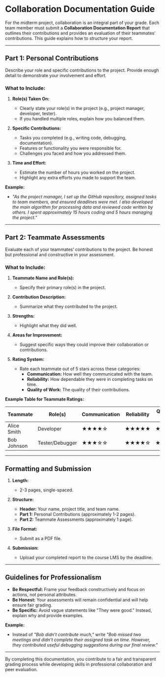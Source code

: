 # Collaboration Documentation Guide

For the midterm project, collaboration is an integral part of your grade. Each team member must submit a **Collaboration Documentation Report** that outlines their contributions and provides an evaluation of their teammates' contributions. This guide explains how to structure your report.

---

## **Part 1: Personal Contributions**

Describe your role and specific contributions to the project. Provide enough detail to demonstrate your involvement and effort.

### **What to Include:**

1. **Role(s) Taken On:**
   - Clearly state your role(s) in the project (e.g., project manager, developer, tester).
   - If you handled multiple roles, explain how you balanced them.

2. **Specific Contributions:**
   - Tasks you completed (e.g., writing code, debugging, documentation).
   - Features or functionality you were responsible for.
   - Challenges you faced and how you addressed them.

3. **Time and Effort:**
   - Estimate the number of hours you worked on the project.
   - Highlight any extra efforts you made to support the team.

**Example:**
- *"As the project manager, I set up the GitHub repository, assigned tasks to team members, and ensured deadlines were met. I also developed the main algorithm for processing data and reviewed code written by others. I spent approximately 15 hours coding and 5 hours managing the project."*

---

## **Part 2: Teammate Assessments**

Evaluate each of your teammates’ contributions to the project. Be honest but professional and constructive in your assessment.

### **What to Include:**

1. **Teammate Name and Role(s):**
   - Specify their primary role(s) in the project.

2. **Contribution Description:**
   - Summarize what they contributed to the project.

3. **Strengths:**
   - Highlight what they did well.

4. **Areas for Improvement:**
   - Suggest specific ways they could improve their collaboration or contributions.

5. **Rating System:**
   - Rate each teammate out of 5 stars across these categories:
     - **Communication:** How well they communicated with the team.
     - **Reliability:** How dependable they were in completing tasks on time.
     - **Quality of Work:** The quality of their contributions.

**Example Table for Teammate Ratings:**

| **Teammate** | **Role(s)**      | **Communication** | **Reliability** | **Quality of Work** | **Overall Rating** |
|--------------|------------------|-------------------|-----------------|---------------------|---------------------|
| Alice Smith  | Developer        | ★★★★☆            | ★★★★★          | ★★★★☆              | ★★★★☆ |
| Bob Johnson  | Tester/Debugger  | ★★★☆☆            | ★★★★☆          | ★★★★☆              | ★★★☆☆|

---

## **Formatting and Submission**

1. **Length:**
   - 2-3 pages, single-spaced.

2. **Structure:**
   - **Header:** Your name, project title, and team name.
   - **Part 1:** Personal Contributions (approximately 1-2 pages).
   - **Part 2:** Teammate Assessments (approximately 1 page).

3. **File Format:**
   - Submit as a PDF file.

4. **Submission:**
   - Upload your completed report to the course LMS by the deadline.

---

## **Guidelines for Professionalism**

- **Be Respectful:** Frame your feedback constructively and focus on actions, not personal attributes.
- **Be Honest:** Your assessments will remain confidential and will help ensure fair grading.
- **Be Specific:** Avoid vague statements like "They were good." Instead, explain why and provide examples.

**Example:**
- Instead of *"Bob didn’t contribute much,"* write *"Bob missed two meetings and didn’t complete their assigned task on time. However, they contributed useful debugging suggestions during our final review."*

---

By completing this documentation, you contribute to a fair and transparent grading process while developing skills in professional collaboration and peer evaluation.
